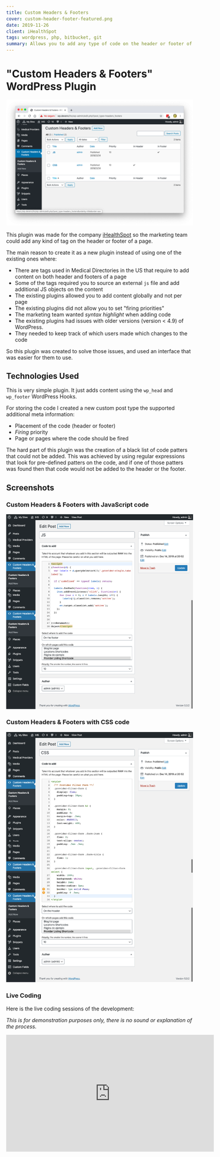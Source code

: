```yaml
---
title: Custom Headers & Footers
cover: custom-header-footer-featured.png
date: 2019-11-26
client: iHealthSpot
tags: wordpress, php, bitbucket, git
summary: Allows you to add any type of code on the header or footer of a WP page
---
```


# "Custom Headers & Footers" WordPress Plugin

![Cover Image](custom-header-footer-featured.png)

This plugin was made for the company [iHealthSpot](https://ihealthspot.com) so the marketing team could add any kind of tag on the header or footer of a page.

The main reason to create it as a new plugin instead of using one of the existing ones where:

- There are tags used in Medical Directories in the US that require to add content on both header and footers of a page
- Some of the tags required you to source an external `js` file and add additional JS objects on the content
- The existing plugins allowed you to add content globally and not per page
- The existing plugins did not allow you to set "firing priorities"
- The marketing team wanted _syntax highlight_ when adding code
- The existing plugins had issues with older versions (version < 4.9) of WordPress.
- They needed to keep track of which users made which changes to the code

So this plugin was created to solve those issues, and used an interface that was easier for them to use.

## Technologies Used

This is very simple plugin. It just adds content using the `wp_head` and `wp_footer` WordPress Hooks.

For storing the code I created a new custom post type the supported additional meta information:

- Placement of the code (header or footer)
- _Firing_ priority
- Page or pages where the code should be fired

The hard part of this plugin was the creation of a black list of code patters that could not be added. This was achieved by using regular expressions that look for pre-defined patters on the code, and if one of those patters was found then that code would not be added to the header or the footer.

## Screenshots


### Custom Headers & Footers with JavaScript code

![Adding JS code](custom-header-footer-js.png)

### Custom Headers & Footers with CSS code

![Adding CSS code](custom-header-footer-css.png)

### Live Coding

Here is the live coding sessions of the development:

_This is for demonstration purposes only, there is no sound or explanation of the process._

<div class="video-container">
<iframe width="560" height="315" src="https://www.youtube.com/embed/videoseries?list=PLqJrOd2CQU3cpPdSSU8k5V_ZmoRuISCfv" frameborder="0" allow="accelerometer; autoplay; encrypted-media; gyroscope; picture-in-picture" allowfullscreen></iframe>
</div>
